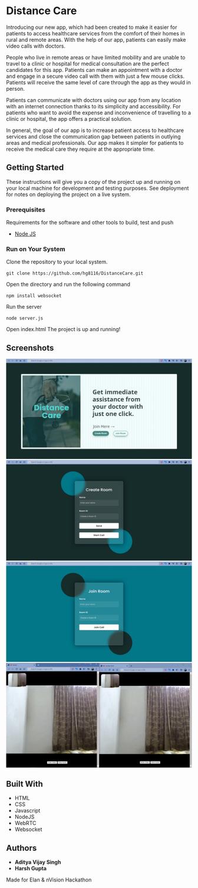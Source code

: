 # Distance Care

Introducing our new app, which had been created to make it easier for patients to access healthcare services from the comfort of their homes in rural and remote areas. With the help of our app, patients can easily make video calls with doctors.

People who live in remote areas or have limited mobility and are unable to travel to a clinic or hospital for medical consultation are the perfect candidates for this app. Patients can make an appointment with a doctor and engage in a secure video call with them with just a few mouse clicks. Patients will receive the same level of care through the app as they would in person.

Patients can communicate with doctors using our app from any location with an internet connection thanks to its simplicity and accessibility. For patients who want to avoid the expense and inconvenience of travelling to a clinic or hospital, the app offers a practical solution.

In general, the goal of our app is to increase patient access to healthcare services and close the communication gap between patients in outlying areas and medical professionals. Our app makes it simpler for patients to receive the medical care they require at the appropriate time.

## Getting Started

These instructions will give you a copy of the project up and running on
your local machine for development and testing purposes. See deployment
for notes on deploying the project on a live system.

### Prerequisites

Requirements for the software and other tools to build, test and push

- [Node JS](https://nodejs.org/en/)

### Run on Your System

Clone the repository to your local system.

    git clone https://github.com/hg8116/DistanceCare.git

Open the directory and run the following command

    npm install websocket

Run the server

    node server.js

Open index.html
The project is up and running!

## Screenshots

![Main Screen](/screenshots/s1.jpg?raw=true "Main Screen")
![Sender's Screen](/screenshots/s2.jpg?raw=true "Sender's Screen")
![Receiver's Screen](/screenshots/s3.jpg?raw=true "Receiver's Screen")
![Video Call](/screenshots/s4.jpg?raw=true "Video Call Screen")

## Built With

- HTML
- CSS
- Javascript
- NodeJS
- WebRTC
- Websocket

## Authors

- **Aditya Vijay Singh**
- **Harsh Gupta**

Made for Elan & nVision Hackathon
